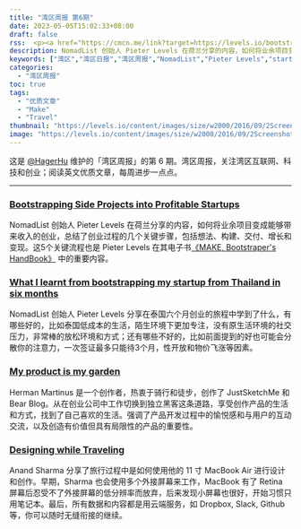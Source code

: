 ```yaml
---
title: "湾区周报 第6期"
date: 2023-05-05T15:02:33+08:00
draft: false
rss:  <p><a href="https://cmcn.me/link?target=https://levels.io/bootstrapping/">[Bootstrapping Side Projects into Profitable Startups]</a></br> NomadList 创始人 Pieter Levels 在荷兰分享的内容，如何将业余项目变成能够带来收入的创业，总结了创业过程的几个关键步骤，包括想法、构建、交付、增长和变现。这5个关键流程也是其电子书《MAKE, Bootstraper's HandBook》中的重要内容。</p>
description: NomadList 创始人 Pieter Levels 在荷兰分享的内容，如何将业余项目变成能够带来收入的创业，总结了创业过程的几个关键步骤，包括创意、构建、启动、增长和变现。这5个关键流程也是 Pieter Levels 在其电子书《MAKE, Bootstraper's HandBook》中的重要内容。
keywords: ["湾区","湾区日报","湾区周报","NomadList","Pieter Levels","startup from thailand","Gyroscope","Indiehackers"]
categories:
  - "湾区周报"
toc: true
tags:
  - "优质文章"
  - "Make"
  - "Travel"
thumbnail: "https://levels.io/content/images/size/w2000/2016/09/2Screenshot-2016-10-16-01.54.47-copy.jpg"
image: "https://levels.io/content/images/size/w2000/2016/09/2Screenshot-2016-10-16-01.54.47-copy.jpg"
---
```


这是 [@HagerHu](https://twitter.com/hagerhu) 维护的「湾区周报」的第 6 期。湾区周报，关注湾区互联网、科技和创业；阅读英文优质文章，每周进步一点点。

---

### [Bootstrapping Side Projects into Profitable Startups](https://cmcn.me/link?target=https://levels.io/bootstrapping/)

NomadList 创始人 Pieter Levels 在荷兰分享的内容，如何将业余项目变成能够带来收入的创业，总结了创业过程的几个关键步骤，包括想法、构建、交付、增长和变现。这5个关键流程也是 Pieter Levels 在其电子书[《MAKE, Bootstraper's HandBook》](https://cmcn.me/link?target=https://readmake.com/) 中的重要内容。

### [What I learnt from bootstrapping my startup from Thailand in six months](https://cmcn.me/link?target=https://levels.io/bootstrapping-startup-thailand/)

NomadList 创始人 Pieter Levels 分享在泰国六个月创业的旅程中学到了什么，有哪些好的，比如泰国低成本的生活，陌生环境下更加专注，没有原生活环境的社交压力，非常棒的放松环境和方式；还有哪些不好的，比如前面提到的好也可能会分散你的注意力，一次签证最多只能待3个月，性开放和物价飞涨等因素。

### [My product is my garden](https://cmcn.me/link?target=https://herman.bearblog.dev/my-product-is-my-garden/)

Herman Martinus 是一个创作者，热衷于骑行和徒步，创作了 JustSketchMe 和 Bear Blog。从在创业公司中工作切换到独立黑客这条道路，享受创作产品的生活和方式，找到了自己喜欢的生活。强调了产品开发过程中的愉悦感和与用户的互动交流，以及创造有价值但具有局限性的产品的重要性。

### [Designing while Traveling](https://cmcn.me/link?target=https://blog.gyrosco.pe/designing-while-traveling-73954918ef51)

Anand Sharma 分享了旅行过程中是如何使用他的 11 寸 MacBook Air 进行设计和创作。早期，Sharma 也会使用多个外接屏幕来工作，MacBook 有了 Retina 屏幕后忍受不了外接屏幕的低分辨率而放弃，后来发现小屏幕也很好，开始习惯只用笔记本。最后，所有数据和内容都是用云端服务，如 Dropbox, Slack, Github 等，你可以随时无缝衔接的继续。
